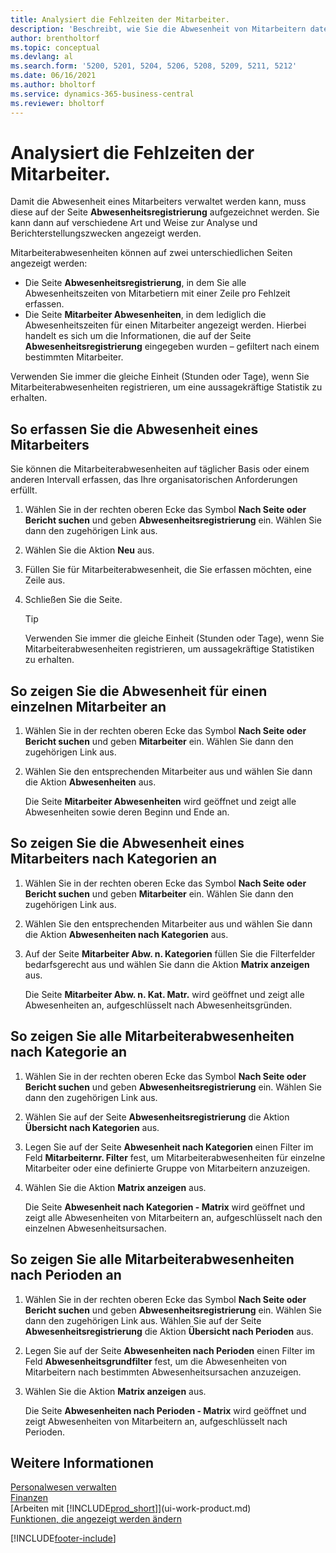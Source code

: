 ```yaml
---
title: Analysiert die Fehlzeiten der Mitarbeiter.
description: 'Beschreibt, wie Sie die Abwesenheit von Mitarbeitern datenmäßig erfassen und Abwesenheitsstatistiken mithilfe der Seiten Abwesenheitsregistrierung und Abwesenheiten von Mitarbeitern analysieren können.'
author: brentholtorf
ms.topic: conceptual
ms.devlang: al
ms.search.form: '5200, 5201, 5204, 5206, 5208, 5209, 5211, 5212'
ms.date: 06/16/2021
ms.author: bholtorf
ms.service: dynamics-365-business-central
ms.reviewer: bholtorf
---
```

# <a name="manage-employee-absence"></a>Analysiert die Fehlzeiten der Mitarbeiter.
Damit die Abwesenheit eines Mitarbeiters verwaltet werden kann, muss diese auf der Seite **Abwesenheitsregistrierung** aufgezeichnet werden. Sie kann dann auf verschiedene Art und Weise zur Analyse und Berichterstellungszwecken angezeigt werden.

Mitarbeiterabwesenheiten können auf zwei unterschiedlichen Seiten angezeigt werden:

* Die Seite **Abwesenheitsregistrierung**, in dem Sie alle Abwesenheitszeiten von Mitarbetiern mit einer Zeile pro Fehlzeit erfassen.
* Die Seite **Mitarbeiter Abwesenheiten**, in dem lediglich die Abwesenheitszeiten für einen Mitarbeiter angezeigt werden. Hierbei handelt es sich um die Informationen, die auf der Seite **Abwesenheitsregistrierung** eingegeben wurden – gefiltert nach einem bestimmten Mitarbeiter.

Verwenden Sie immer die gleiche Einheit (Stunden oder Tage), wenn Sie Mitarbeiterabwesenheiten registrieren, um eine aussagekräftige Statistik zu erhalten.

## <a name="to-register-employee-absence"></a>So erfassen Sie die Abwesenheit eines Mitarbeiters
Sie können die Mitarbeiterabwesenheiten auf täglicher Basis oder einem anderen Intervall erfassen, das Ihre organisatorischen Anforderungen erfüllt.

1. Wählen Sie in der rechten oberen Ecke das Symbol **Nach Seite oder Bericht suchen** und geben **Abwesenheitsregistrierung** ein. Wählen Sie dann den zugehörigen Link aus.
2. Wählen Sie die Aktion **Neu** aus.
3. Füllen Sie für Mitarbeiterabwesenheit, die Sie erfassen möchten, eine Zeile aus.
4. Schließen Sie die Seite.

    > [!Tip]
    > Verwenden Sie immer die gleiche Einheit (Stunden oder Tage), wenn Sie Mitarbeiterabwesenheiten registrieren, um aussagekräftige Statistiken zu erhalten.

## <a name="to-view-an-individual-employees-absence"></a>So zeigen Sie die Abwesenheit für einen einzelnen Mitarbeiter an
1. Wählen Sie in der rechten oberen Ecke das Symbol **Nach Seite oder Bericht suchen** und geben **Mitarbeiter** ein. Wählen Sie dann den zugehörigen Link aus.
2. Wählen Sie den entsprechenden Mitarbeiter aus und wählen Sie dann die Aktion **Abwesenheiten** aus.

    Die Seite **Mitarbeiter Abwesenheiten** wird geöffnet und zeigt alle Abwesenheiten sowie deren Beginn und Ende an.

## <a name="to-view-an-employees-absence-by-categories"></a>So zeigen Sie die Abwesenheit eines Mitarbeiters nach Kategorien an
1. Wählen Sie in der rechten oberen Ecke das Symbol **Nach Seite oder Bericht suchen** und geben **Mitarbeiter** ein. Wählen Sie dann den zugehörigen Link aus.
2. Wählen Sie den entsprechenden Mitarbeiter aus und wählen Sie dann die Aktion **Abwesenheiten nach Kategorien** aus.
3. Auf der Seite **Mitarbeiter Abw. n. Kategorien** füllen Sie die Filterfelder bedarfsgerecht aus und wählen Sie dann die Aktion **Matrix anzeigen** aus.

    Die Seite **Mitarbeiter Abw. n. Kat. Matr.** wird geöffnet und zeigt alle Abwesenheiten an, aufgeschlüsselt nach Abwesenheitsgründen.

## <a name="to-view-all-employee-absences-by-category"></a>So zeigen Sie alle Mitarbeiterabwesenheiten nach Kategorie an
1. Wählen Sie in der rechten oberen Ecke das Symbol **Nach Seite oder Bericht suchen** und geben **Abwesenheitsregistrierung** ein. Wählen Sie dann den zugehörigen Link aus.
2. Wählen Sie auf der Seite **Abwesenheitsregistrierung** die Aktion **Übersicht nach Kategorien** aus.
3. Legen Sie auf der Seite **Abwesenheit nach Kategorien** einen Filter im Feld **Mitarbeiternr. Filter** fest, um Mitarbeiterabwesenheiten für einzelne Mitarbeiter oder eine definierte Gruppe von Mitarbeitern anzuzeigen.
4. Wählen Sie die Aktion **Matrix anzeigen** aus.

    Die Seite **Abwesenheit nach Kategorien - Matrix** wird geöffnet und zeigt alle Abwesenheiten von Mitarbeitern an, aufgeschlüsselt nach den einzelnen Abwesenheitsursachen.

## <a name="to-view-all-employee-absences-by-period"></a>So zeigen Sie alle Mitarbeiterabwesenheiten nach Perioden an
1. Wählen Sie in der rechten oberen Ecke das Symbol **Nach Seite oder Bericht suchen** und geben **Abwesenheitsregistrierung** ein. Wählen Sie dann den zugehörigen Link aus.
   Wählen Sie auf der Seite **Abwesenheitsregistrierung** die Aktion **Übersicht nach Perioden** aus.
2. Legen Sie auf der Seite **Abwesenheiten nach Perioden** einen Filter im Feld **Abwesenheitsgrundfilter** fest, um die Abwesenheiten von Mitarbeitern nach bestimmten Abwesenheitsursachen anzuzeigen.
3. Wählen Sie die Aktion **Matrix anzeigen** aus.

    Die Seite **Abwesenheiten nach Perioden - Matrix** wird geöffnet und zeigt Abwesenheiten von Mitarbeitern an, aufgeschlüsselt nach Perioden.

## <a name="see-also"></a>Weitere Informationen
[Personalwesen verwalten](hr-manage-human-resources.md)  
[Finanzen](finance.md)  
[Arbeiten mit [!INCLUDE[prod_short](includes/prod_short.md)]](ui-work-product.md)  
[Funktionen, die angezeigt werden ändern](ui-experiences.md)


[!INCLUDE[footer-include](includes/footer-banner.md)]
